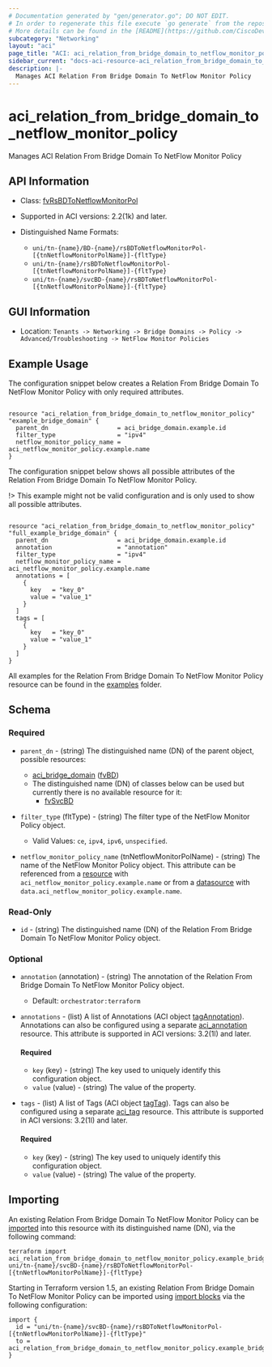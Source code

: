 ```yaml
---
# Documentation generated by "gen/generator.go"; DO NOT EDIT.
# In order to regenerate this file execute `go generate` from the repository root.
# More details can be found in the [README](https://github.com/CiscoDevNet/terraform-provider-aci/blob/master/README.md).
subcategory: "Networking"
layout: "aci"
page_title: "ACI: aci_relation_from_bridge_domain_to_netflow_monitor_policy"
sidebar_current: "docs-aci-resource-aci_relation_from_bridge_domain_to_netflow_monitor_policy"
description: |-
  Manages ACI Relation From Bridge Domain To NetFlow Monitor Policy
---
```


# aci_relation_from_bridge_domain_to_netflow_monitor_policy #

Manages ACI Relation From Bridge Domain To NetFlow Monitor Policy



## API Information ##

* Class: [fvRsBDToNetflowMonitorPol](https://pubhub.devnetcloud.com/media/model-doc-latest/docs/app/index.html#/objects/fvRsBDToNetflowMonitorPol/overview)

* Supported in ACI versions: 2.2(1k) and later.

* Distinguished Name Formats:
  - `uni/tn-{name}/BD-{name}/rsBDToNetflowMonitorPol-[{tnNetflowMonitorPolName}]-{fltType}`
  - `uni/tn-{name}/rsBDToNetflowMonitorPol-[{tnNetflowMonitorPolName}]-{fltType}`
  - `uni/tn-{name}/svcBD-{name}/rsBDToNetflowMonitorPol-[{tnNetflowMonitorPolName}]-{fltType}`

## GUI Information ##

* Location: `Tenants -> Networking -> Bridge Domains -> Policy -> Advanced/Troubleshooting -> NetFlow Monitor Policies`

## Example Usage ##

The configuration snippet below creates a Relation From Bridge Domain To NetFlow Monitor Policy with only required attributes.

```hcl

resource "aci_relation_from_bridge_domain_to_netflow_monitor_policy" "example_bridge_domain" {
  parent_dn                   = aci_bridge_domain.example.id
  filter_type                 = "ipv4"
  netflow_monitor_policy_name = aci_netflow_monitor_policy.example.name
}

```
The configuration snippet below shows all possible attributes of the Relation From Bridge Domain To NetFlow Monitor Policy.

!> This example might not be valid configuration and is only used to show all possible attributes.

```hcl

resource "aci_relation_from_bridge_domain_to_netflow_monitor_policy" "full_example_bridge_domain" {
  parent_dn                   = aci_bridge_domain.example.id
  annotation                  = "annotation"
  filter_type                 = "ipv4"
  netflow_monitor_policy_name = aci_netflow_monitor_policy.example.name
  annotations = [
    {
      key   = "key_0"
      value = "value_1"
    }
  ]
  tags = [
    {
      key   = "key_0"
      value = "value_1"
    }
  ]
}

```

All examples for the Relation From Bridge Domain To NetFlow Monitor Policy resource can be found in the [examples](https://github.com/CiscoDevNet/terraform-provider-aci/tree/master/examples/resources/aci_relation_from_bridge_domain_to_netflow_monitor_policy) folder.

## Schema ##

### Required ###

* `parent_dn` - (string) The distinguished name (DN) of the parent object, possible resources:
  - [aci_bridge_domain](https://registry.terraform.io/providers/CiscoDevNet/aci/latest/docs/resources/bridge_domain) ([fvBD](https://pubhub.devnetcloud.com/media/model-doc-latest/docs/app/index.html#/objects/fvBD/overview))
  - The distinguished name (DN) of classes below can be used but currently there is no available resource for it:
    - [fvSvcBD](https://pubhub.devnetcloud.com/media/model-doc-latest/docs/app/index.html#/objects/fvSvcBD/overview)

* `filter_type` (fltType) - (string) The filter type of the NetFlow Monitor Policy object.
  - Valid Values: `ce`, `ipv4`, `ipv6`, `unspecified`.
* `netflow_monitor_policy_name` (tnNetflowMonitorPolName) - (string) The name of the NetFlow Monitor Policy object. This attribute can be referenced from a [resource](https://registry.terraform.io/providers/CiscoDevNet/aci/latest/docs/resources/netflow_monitor_policy) with `aci_netflow_monitor_policy.example.name` or from a [datasource](https://registry.terraform.io/providers/CiscoDevNet/aci/latest/docs/data-sources/netflow_monitor_policy) with `data.aci_netflow_monitor_policy.example.name`.

### Read-Only ###

* `id` - (string) The distinguished name (DN) of the Relation From Bridge Domain To NetFlow Monitor Policy object.

### Optional ###

* `annotation` (annotation) - (string) The annotation of the Relation From Bridge Domain To NetFlow Monitor Policy object.
  - Default: `orchestrator:terraform`
* `annotations` - (list) A list of Annotations (ACI object [tagAnnotation](https://pubhub.devnetcloud.com/media/model-doc-latest/docs/app/index.html#/objects/tagAnnotation/overview)). Annotations can also be configured using a separate [aci_annotation](https://registry.terraform.io/providers/CiscoDevNet/aci/latest/docs/resources/annotation) resource. This attribute is supported in ACI versions: 3.2(1l) and later.
  #### Required ####
  
    * `key` (key) - (string) The key used to uniquely identify this configuration object.
    * `value` (value) - (string) The value of the property.
* `tags` - (list) A list of Tags (ACI object [tagTag](https://pubhub.devnetcloud.com/media/model-doc-latest/docs/app/index.html#/objects/tagTag/overview)). Tags can also be configured using a separate [aci_tag](https://registry.terraform.io/providers/CiscoDevNet/aci/latest/docs/resources/tag) resource. This attribute is supported in ACI versions: 3.2(1l) and later.
  #### Required ####
  
    * `key` (key) - (string) The key used to uniquely identify this configuration object.
    * `value` (value) - (string) The value of the property.

## Importing

An existing Relation From Bridge Domain To NetFlow Monitor Policy can be [imported](https://www.terraform.io/docs/import/index.html) into this resource with its distinguished name (DN), via the following command:

```
terraform import aci_relation_from_bridge_domain_to_netflow_monitor_policy.example_bridge_domain uni/tn-{name}/svcBD-{name}/rsBDToNetflowMonitorPol-[{tnNetflowMonitorPolName}]-{fltType}
```

Starting in Terraform version 1.5, an existing Relation From Bridge Domain To NetFlow Monitor Policy can be imported
using [import blocks](https://developer.hashicorp.com/terraform/language/import) via the following configuration:

```
import {
  id = "uni/tn-{name}/svcBD-{name}/rsBDToNetflowMonitorPol-[{tnNetflowMonitorPolName}]-{fltType}"
  to = aci_relation_from_bridge_domain_to_netflow_monitor_policy.example_bridge_domain
}
```
